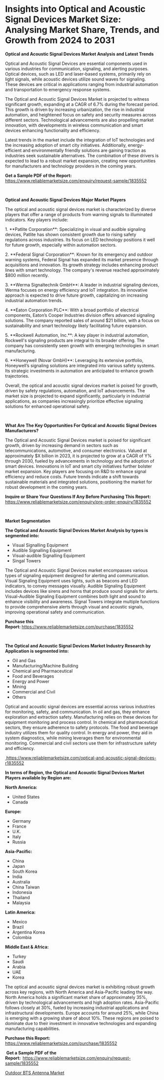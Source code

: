 <p><h1>Insights into Optical and Acoustic Signal Devices Market Size: Analysing Market Share, Trends, and Growth from 2024 to 2031</h1></p><p><strong>Optical and Acoustic Signal Devices Market Analysis and Latest Trends</strong></p>
<p><p>Optical and Acoustic Signal Devices are essential components used in various industries for communication, signaling, and alerting purposes. Optical devices, such as LED and laser-based systems, primarily rely on light signals, while acoustic devices utilize sound waves for signaling. These devices are critical in applications ranging from industrial automation and transportation to emergency response systems.</p><p>The Optical and Acoustic Signal Devices Market is projected to witness significant growth, expanding at a CAGR of 6.7% during the forecast period. This growth is driven by increasing urbanization, the rise in industrial automation, and heightened focus on safety and security measures across different sectors. Technological advancements are also propelling market innovation, with developments in wireless communication and smart devices enhancing functionality and efficiency.</p><p>Latest trends in the market include the integration of IoT technologies and the increasing adoption of smart city initiatives. Additionally, energy-efficient and environmentally friendly solutions are gaining traction as industries seek sustainable alternatives. The combination of these drivers is expected to lead to a robust market expansion, creating new opportunities for manufacturers and technology providers in the coming years.</p></p>
<p><strong>Get a Sample PDF of the Report:&nbsp;</strong> <a href="https://www.reliablemarketsize.com/enquiry/request-sample/1835552?utm_campaign=1901&utm_medium=2&utm_source=Github&utm_content=ia&utm_term=31122024&utm_id=optical-and-acoustic-signal-devices">https://www.reliablemarketsize.com/enquiry/request-sample/1835552</a></p>
<p>&nbsp;</p>
<p><strong>Optical and Acoustic Signal Devices Major Market Players</strong></p>
<p><p>The optical and acoustic signal devices market is characterized by diverse players that offer a range of products from warning signals to illuminated indicators. Key players include:</p><p>1. **Patlite Corporation**: Specializing in visual and audible signaling devices, Patlite has shown consistent growth due to rising safety regulations across industries. Its focus on LED technology positions it well for future growth, especially within automation sectors.</p><p>2. **Federal Signal Corporation**: Known for its emergency and outdoor warning systems, Federal Signal has expanded its market presence through acquisitions and innovation. Its growth strategy includes enhancing product lines with smart technology. The company's revenue reached approximately $800 million recently.</p><p>3. **Werma Signaltechnik GmbH**: A leader in industrial signaling devices, Werma focuses on energy efficiency and IoT integration. Its innovative approach is expected to drive future growth, capitalizing on increasing industrial automation trends.</p><p>4. **Eaton Corporation PLC**: With a broad portfolio of electrical components, Eaton’s Cooper Industries division offers advanced signaling solutions. The company reported sales of around $21 billion, with a focus on sustainability and smart technology likely facilitating future expansion.</p><p>5. **Rockwell Automation, Inc.**: A key player in industrial automation, Rockwell's signaling products are integral to its broader offering. The company has consistently seen growth with emerging technologies in smart manufacturing.</p><p>6. **Honeywell (Novar GmbH)**: Leveraging its extensive portfolio, Honeywell’s signaling solutions are integrated into various safety systems. Its strategic investments in automation are anticipated to enhance growth trajectories.</p><p>Overall, the optical and acoustic signal devices market is poised for growth, driven by safety regulations, automation, and IoT advancements. The market size is projected to expand significantly, particularly in industrial applications, as companies increasingly prioritize effective signaling solutions for enhanced operational safety.</p></p>
<p>&nbsp;</p>
<p><strong>What Are The Key Opportunities For Optical and Acoustic Signal Devices Manufacturers?</strong></p>
<p><p>The Optical and Acoustic Signal Devices market is poised for significant growth, driven by increasing demand in sectors such as telecommunications, automotive, and consumer electronics. Valued at approximately $X billion in 2023, it is projected to grow at a CAGR of Y% through 2030, fueled by advancements in technology and the adoption of smart devices. Innovations in IoT and smart city initiatives further bolster market expansion. Key players are focusing on R&D to enhance signal efficiency and reduce costs. Future trends indicate a shift towards sustainable materials and integrated solutions, positioning the market for robust development in the coming years.</p></p>
<p><strong>Inquire or Share Your Questions If Any Before Purchasing This Report:</strong> <a href="https://www.reliablemarketsize.com/enquiry/pre-order-enquiry/1835552?utm_campaign=1901&utm_medium=2&utm_source=Github&utm_content=ia&utm_term=31122024&utm_id=optical-and-acoustic-signal-devices">https://www.reliablemarketsize.com/enquiry/pre-order-enquiry/1835552</a></p>
<p>&nbsp;</p>
<p><strong>Market Segmentation</strong></p>
<p><strong>The Optical and Acoustic Signal Devices Market Analysis by types is segmented into:</strong></p>
<p><ul><li>Visual Signalling Equipment</li><li>Audible Signalling Equipment</li><li>Visual-audible Signalling Equipment</li><li>Singal Towers</li></ul></p>
<p><p>The Optical and Acoustic Signal Devices market encompasses various types of signaling equipment designed for alerting and communication. Visual Signaling Equipment uses lights, such as beacons and LED indicators, to convey messages visually. Audible Signaling Equipment includes devices like sirens and horns that produce sound signals for alerts. Visual-Audible Signaling Equipment combines both light and sound to enhance visibility and awareness. Signal Towers integrate multiple functions to provide comprehensive alerts through visual and acoustic signals, improving operational safety and communication.</p></p>
<p><strong>Purchase this Report:&nbsp;</strong><a href="https://www.reliablemarketsize.com/purchase/1835552?utm_campaign=1901&utm_medium=2&utm_source=Github&utm_content=ia&utm_term=31122024&utm_id=optical-and-acoustic-signal-devices">https://www.reliablemarketsize.com/purchase/1835552</a></p>
<p>&nbsp;</p>
<p><strong>The Optical and Acoustic Signal Devices Market Industry Research by Application is segmented into:</strong></p>
<p><ul><li>Oil and Gas</li><li>Manufacturing/Machine Building</li><li>Chemical and Pharmaceutical</li><li>Food and Beverages</li><li>Energy and Power</li><li>Mining</li><li>Commercial and Civil</li><li>Others</li></ul></p>
<p><p>Optical and acoustic signal devices are essential across various industries for monitoring, safety, and communication. In oil and gas, they enhance exploration and extraction safety. Manufacturing relies on these devices for equipment monitoring and process control. In chemical and pharmaceutical sectors, they ensure adherence to safety protocols. The food and beverage industry utilizes them for quality control. In energy and power, they aid in system diagnostics, while mining leverages them for environmental monitoring. Commercial and civil sectors use them for infrastructure safety and efficiency.</p></p>
<p><a href="https://www.reliablemarketsize.com/optical-and-acoustic-signal-devices-r1835552?utm_campaign=1901&utm_medium=2&utm_source=Github&utm_content=ia&utm_term=31122024&utm_id=optical-and-acoustic-signal-devices">&nbsp;https://www.reliablemarketsize.com/optical-and-acoustic-signal-devices-r1835552</a></p>
<p><strong>In terms of Region, the Optical and Acoustic Signal Devices Market Players available by Region are:</strong></p>
<p>
    <p> <strong> North America: </strong>
        <ul>
            <li>United States</li>
            <li>Canada</li>
        </ul>
        </p> 
    <p> <strong> Europe: </strong>
        <ul>
            <li>Germany</li>
            <li>France</li>
            <li>U.K.</li>
            <li>Italy</li>
            <li>Russia</li>
        </ul>
        </p> 
    <p> <strong> Asia-Pacific: </strong>
        <ul>
            <li>China</li>
            <li>Japan</li>
            <li>South Korea</li>
            <li>India</li>
            <li>Australia</li>
            <li>China Taiwan</li>
            <li>Indonesia</li>
            <li>Thailand</li>
            <li>Malaysia</li>
        </ul>
        </p> 
    <p> <strong> Latin America: </strong>
        <ul>
            <li>Mexico</li>
            <li>Brazil</li>
            <li>Argentina Korea</li>
            <li>Colombia</li>
        </ul>
        </p> 
    <p> <strong> Middle East & Africa: </strong>
        <ul>
            <li>Turkey</li>
            <li>Saudi</li>
            <li>Arabia</li>
            <li>UAE</li>
            <li>Korea</li>
        </ul>
    </p>
    </p>
<p><p>The optical and acoustic signal devices market is exhibiting robust growth across key regions, with North America and Asia-Pacific leading the way. North America holds a significant market share of approximately 35%, driven by technological advancements and high adoption rates. Asia-Pacific follows closely at 30%, fueled by increasing industrial applications and infrastructural developments. Europe accounts for around 25%, while China is emerging with a growing share of about 10%. These regions are poised to dominate due to their investment in innovative technologies and expanding manufacturing capabilities.</p></p>
<p><strong>Purchase this Report: </strong><a href="https://www.reliablemarketsize.com/purchase/1835552?utm_campaign=1901&utm_medium=2&utm_source=Github&utm_content=ia&utm_term=31122024&utm_id=optical-and-acoustic-signal-devices">https://www.reliablemarketsize.com/purchase/1835552</a></p>
<p>&nbsp;<strong>Get a Sample PDF of the Report:&nbsp;&nbsp;</strong><a href="https://www.reliablemarketsize.com/enquiry/request-sample/1835552?utm_campaign=1901&utm_medium=2&utm_source=Github&utm_content=ia&utm_term=31122024&utm_id=optical-and-acoustic-signal-devices">https://www.reliablemarketsize.com/enquiry/request-sample/1835552</a></p>
<p><strong></strong></p>
<p><p><a href="https://github.com/AKSHATREPORTPRIME/Market-Research-Report-List-6/blob/main/outdoor-bts-antenna-market.md?utm_campaign=1901&utm_medium=2&utm_source=Github&utm_content=ia&utm_term=31122024&utm_id=optical-and-acoustic-signal-devices">Outdoor BTS Antenna Market</a></p></p>